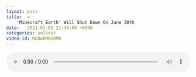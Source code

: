 ```yaml
---
layout: post
title:  >
    'Minecraft Earth' Will Shut Down On June 30th
date:   2021-01-05 21:30:00 +0000
categories: solidot
video-id: WOQw0MNSRM0
---
```


<audio src="/assets/8420bed27f786dbdba388d8b2c9dd7eb.mp3" style="width: 100%;" controls></audio>

